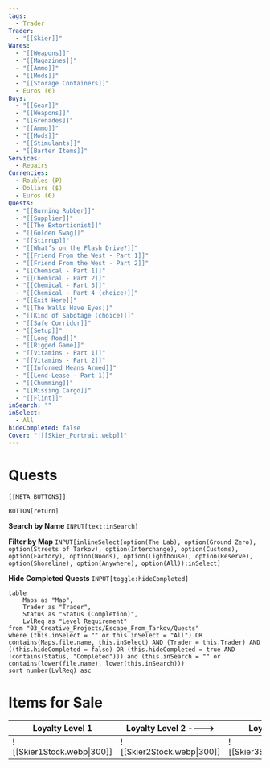 ```yaml
---
tags:
  - Trader
Trader:
  - "[[Skier]]"
Wares:
  - "[[Weapons]]"
  - "[[Magazines]]"
  - "[[Ammo]]"
  - "[[Mods]]"
  - "[[Storage Containers]]"
  - Euros (€)
Buys:
  - "[[Gear]]"
  - "[[Weapons]]"
  - "[[Grenades]]"
  - "[[Ammo]]"
  - "[[Mods]]"
  - "[[Stimulants]]"
  - "[[Barter Items]]"
Services:
  - Repairs
Currencies:
  - Roubles (₽)
  - Dollars ($)
  - Euros (€)
Quests:
  - "[[Burning Rubber]]"
  - "[[Supplier]]"
  - "[[The Extortionist]]"
  - "[[Golden Swag]]"
  - "[[Stirrup]]"
  - "[[What’s on the Flash Drive?]]"
  - "[[Friend From the West - Part 1]]"
  - "[[Friend From the West - Part 2]]"
  - "[[Chemical - Part 1]]"
  - "[[Chemical - Part 2]]"
  - "[[Chemical - Part 3]]"
  - "[[Chemical - Part 4 (choice)]]"
  - "[[Exit Here]]"
  - "[[The Walls Have Eyes]]"
  - "[[Kind of Sabotage (choice)]]"
  - "[[Safe Corridor]]"
  - "[[Setup]]"
  - "[[Long Road]]"
  - "[[Rigged Game]]"
  - "[[Vitamins - Part 1]]"
  - "[[Vitamins - Part 2]]"
  - "[[Informed Means Armed]]"
  - "[[Lend-Lease - Part 1]]"
  - "[[Chumming]]"
  - "[[Missing Cargo]]"
  - "[[Flint]]"
inSearch: ""
inSelect:
  - All
hideCompleted: false
Cover: "![[Skier_Portrait.webp]]"
---
```

# Quests

```meta-bind-embed
[[META_BUTTONS]]
```
`BUTTON[return]` 

**Search by Name**
`INPUT[text:inSearch]`

**Filter by Map**
`INPUT[inlineSelect(option(The Lab), option(Ground Zero), option(Streets of Tarkov), option(Interchange), option(Customs), option(Factory), option(Woods), option(Lighthouse), option(Reserve), option(Shoreline), option(Anywhere), option(All)):inSelect]`

**Hide Completed Quests**
`INPUT[toggle:hideCompleted]`
```dataview
table 
    Maps as "Map", 
    Trader as "Trader", 
    Status as "Status (Completion)", 
    LvlReq as "Level Requirement"
from "03_Creative_Projects/Escape_From_Tarkov/Quests"
where (this.inSelect = "" or this.inSelect = "All") OR contains(Maps.file.name, this.inSelect) AND (Trader = this.Trader) AND ((this.hideCompleted = false) OR (this.hideCompleted = true AND !contains(Status, "Completed"))) and (this.inSearch = "" or contains(lower(file.name), lower(this.inSearch)))
sort number(LvlReq) asc
```

# Items for Sale

| Loyalty Level 1            | Loyalty Level 2 ---->      | Loyalty Level 3            | Loyalty Level 4            |
| -------------------------- | -------------------------- | -------------------------- | -------------------------- |
| ![[Skier1Stock.webp\|300]] | ![[Skier2Stock.webp\|300]] | ![[Skier3Stock.webp\|300]] | ![[Skier4Stock.webp\|300]] |
